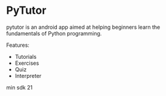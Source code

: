 # PyTutor
pytutor is an android app aimed at helping beginners learn the fundamentals of Python programming.

Features:
* Tutorials
* Exercises
* Quiz
* Interpreter

min sdk 21
